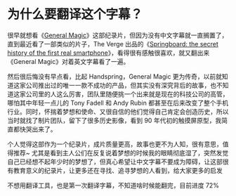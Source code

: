 # 为什么要翻译这个字幕？
很早就想看《[General Magic](https://movie.douban.com/subject/27073244/)》这部纪录片，但因为没有中文字幕就一直搁置了，直到最近看了一部类似的片子，The Verge 出品的《[Springboard: the secret history of the first real smartphone](https://www.youtube.com/watch?v=b9_Vh9h3Ohw)》，看得很有感触很喜欢，就又翻出来《General Magic》对着英文字幕看了一遍。

然后很后悔没有早点看，比起 Handspring，General Magic 更为传奇，以前就知道这家公司推出过的唯一一款不成功的产品，但其实没有深究背后的故事，也不知道这家公司里的人这么厉害，团队里随便挑一个出来就是现在的科技公司的高管，哪怕其中年轻一点儿的 Tony Fadell 和 Andy Rubin 都甚至在后来改变了整个手机行业。同时，怀揣着梦想和使命、又很自信的他们觉得自己肯定会创造历史，所以当时就找了制片团队，留下了很多历史影像，看到 90 年代初的触摸屏原型，我简直都快哭出来了。

个人觉得这部作为一个纪录片，成片质量更高，故事也更不为人知，很有意思，值得推荐~ 尤其是看到主人公们在反复说着梦想的时候我的眼睛彻底湿了，突然发觉自己已经想不起年少时的梦想了，但真心希望让中文字幕不要成为障碍，让这部很有教育意义的纪录片，让更多还在寻找、追寻梦想的人看到，给大家更多的启发

不想用翻译工具，也是第一次翻译字幕，不知道啥时候能翻完，目前进度 72%